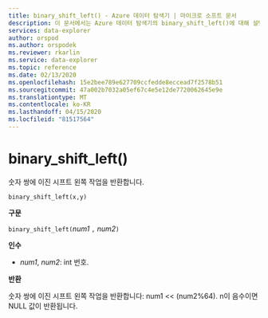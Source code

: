 ```yaml
---
title: binary_shift_left() - Azure 데이터 탐색기 | 마이크로 소프트 문서
description: 이 문서에서는 Azure 데이터 탐색기의 binary_shift_left()에 대해 설명합니다.
services: data-explorer
author: orspod
ms.author: orspodek
ms.reviewer: rkarlin
ms.service: data-explorer
ms.topic: reference
ms.date: 02/13/2020
ms.openlocfilehash: 15e2bee789e627709ccfedde8eccead7f2578b51
ms.sourcegitcommit: 47a002b7032a05ef67c4e5e12de7720062645e9e
ms.translationtype: MT
ms.contentlocale: ko-KR
ms.lasthandoff: 04/15/2020
ms.locfileid: "81517564"
---
```

# <a name="binary_shift_left"></a>binary_shift_left()

숫자 쌍에 이진 시프트 왼쪽 작업을 반환합니다.

```kusto
binary_shift_left(x,y)  
```

**구문**

`binary_shift_left(`*num1* `,` *num2*`)`

**인수**

* *num1*, *num2*: int 번호.

**반환**

숫자 쌍에 이진 시프트 왼쪽 작업을 반환합니다: num1 << (num2%64).
n이 음수이면 NULL 값이 반환됩니다.